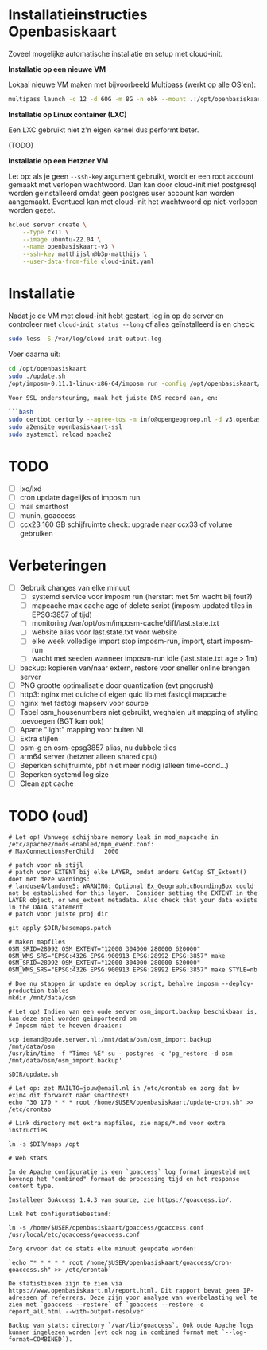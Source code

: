 Installatieinstructies Openbasiskaart
=====================================

Zoveel mogelijke automatische installatie en setup met cloud-init.

**Installatie op een nieuwe VM**

Lokaal nieuwe VM maken met bijvoorbeeld Multipass (werkt op alle OS'en):

```bash
multipass launch -c 12 -d 60G -m 8G -n obk --mount .:/opt/openbasiskaart --cloud-init cloud-init.yaml 22.04
```

**Installatie op Linux container (LXC)**

Een LXC gebruikt niet z'n eigen kernel dus performt beter.

(TODO)

**Installatie op een Hetzner VM**

Let op: als je geen `--ssh-key` argument gebruikt, wordt er een root account gemaakt met verlopen wachtwoord. Dan kan
door cloud-init niet postgresql worden geinstalleerd omdat geen postgres user account kan worden aangemaakt. Eventueel
kan met cloud-init het wachtwoord op niet-verlopen worden gezet.

```bash
hcloud server create \
    --type cx11 \
    --image ubuntu-22.04 \
    --name openbasiskaart-v3 \
    --ssh-key matthijsln@b3p-matthijs \
    --user-data-from-file cloud-init.yaml
```

Installatie
===========

Nadat je de VM met cloud-init hebt gestart, log in op de server en controleer met `cloud-init status --long` of alles 
ge&iuml;nstalleerd is en check:

```bash
sudo less -S /var/log/cloud-init-output.log
````

Voer daarna uit:
```bash
cd /opt/openbasiskaart
sudo ./update.sh
/opt/imposm-0.11.1-linux-x86-64/imposm run -config /opt/openbasiskaart/imposm/config.json

Voor SSL ondersteuning, maak het juiste DNS record aan, en:

```bash
sudo certbot certonly --agree-tos -m info@opengeogroep.nl -d v3.openbasiskaart.nl --apache --test-cert
sudo a2ensite openbasiskaart-ssl
sudo systemctl reload apache2
```

TODO
====

- [ ] lxc/lxd
- [ ] cron update dagelijks of imposm run
- [ ] mail smarthost
- [ ] munin, goaccess
- [ ] ccx23 160 GB schijfruimte check: upgrade naar ccx33 of volume gebruiken

Verbeteringen
=============

- [ ] Gebruik changes van elke minuut
  - [ ] systemd service voor imposm run (herstart met 5m wacht bij fout?)
  - [ ] mapcache max cache age of delete script (imposm updated tiles in EPSG:3857 of tijd)
  - [ ] monitoring /var/opt/osm/imposm-cache/diff/last.state.txt
  - [ ] website alias voor last.state.txt voor website
  - [ ] elke week volledige import stop imposm-run, import, start imposm-run
  - [ ] wacht met seeden wanneer imposm-run idle (last.state.txt age > 1m)
- [ ] backup: kopieren van/naar extern, restore voor sneller online brengen server
- [ ] PNG grootte optimalisatie door quantization (evt pngcrush)
- [ ] http3: nginx met quiche of eigen quic lib met fastcgi mapcache
- [ ] nginx met fastcgi mapserv voor source
- [ ] Tabel osm_housenumbers niet gebruikt, weghalen uit mapping of styling toevoegen (BGT kan ook)
- [ ] Aparte "light" mapping voor buiten NL
- [ ] Extra stijlen
- [ ] osm-g en osm-epsg3857 alias, nu dubbele tiles
- [ ] arm64 server (hetzner alleen shared cpu)
- [ ] Beperken schijfruimte, pbf niet meer nodig (alleen time-cond...)
- [ ] Beperken systemd log size
- [ ] Clean apt cache

TODO (oud)
==========
```
# Let op! Vanwege schijnbare memory leak in mod_mapcache in /etc/apache2/mods-enabled/mpm_event.conf:
# MaxConnectionsPerChild   2000
```

```
# patch voor nb stijl
# patch voor EXTENT bij elke LAYER, omdat anders GetCap ST_Extent() doet met deze warnings:
# landuse4/landuse5: WARNING: Optional Ex_GeographicBoundingBox could not be established for this layer.  Consider setting the EXTENT in the LAYER object, or wms_extent metadata. Also check that your data exists in the DATA statement
# patch voor juiste proj dir

git apply $DIR/basemaps.patch

# Maken mapfiles
OSM_SRID=28992 OSM_EXTENT="12000 304000 280000 620000" OSM_WMS_SRS="EPSG:4326 EPSG:900913 EPSG:28992 EPSG:3857" make
OSM_SRID=28992 OSM_EXTENT="12000 304000 280000 620000" OSM_WMS_SRS="EPSG:4326 EPSG:900913 EPSG:28992 EPSG:3857" make STYLE=nb

# Doe nu stappen in update en deploy script, behalve imposm --deploy-production-tables
mkdir /mnt/data/osm

# Let op! Indien van een oude server osm_import.backup beschikbaar is, kan deze snel worden geimporteerd om
# Imposm niet te hoeven draaien:

scp iemand@oude.server.nl:/mnt/data/osm/osm_import.backup /mnt/data/osm
/usr/bin/time -f "Time: %E" su - postgres -c 'pg_restore -d osm /mnt/data/osm/osm_import.backup'

$DIR/update.sh

# Let op: zet MAILTO=jouw@email.nl in /etc/crontab en zorg dat bv exim4 dit forwardt naar smarthost!
echo "30 170 * * * root /home/$USER/openbasiskaart/update-cron.sh" >> /etc/crontab

# Link directory met extra mapfiles, zie maps/*.md voor extra instructies

ln -s $DIR/maps /opt

# Web stats

In de Apache configuratie is een `goaccess` log format ingesteld met bovenop het "combined" formaat de processing tijd en het response content type.

Installeer GoAccess 1.4.3 van source, zie https://goaccess.io/.

Link het configuratiebestand:

ln -s /home/$USER/openbasiskaart/goaccess/goaccess.conf /usr/local/etc/goaccess/goaccess.conf

Zorg ervoor dat de stats elke minuut geupdate worden:

`echo "* * * * * root /home/$USER/openbasiskaart/goaccess/cron-goaccess.sh" >> /etc/crontab`

De statistieken zijn te zien via https://www.openbasiskaart.nl/report.html. Dit rapport bevat geen IP-adressen of referrers. Deze zijn voor analyse van overbelasting wel te zien met `goaccess --restore` of `goaccess --restore -o report_all.html --with-output-resolver`.

Backup van stats: directory `/var/lib/goaccess`. Ook oude Apache logs kunnen ingelezen worden (evt ook nog in combined format met `--log-format=COMBINED`).

